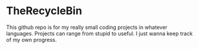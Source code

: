 # TheRecycleBin
This github repo is for my really small coding projects in whatever languages.
Projects can range from stupid to useful.
I just wanna keep track of my own progress.
